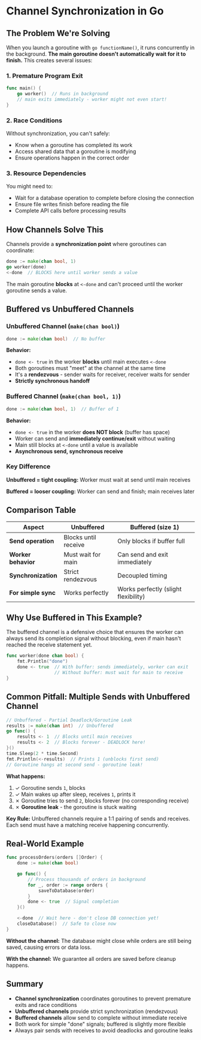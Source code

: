 # Channel Synchronization in Go

## The Problem We're Solving

When you launch a goroutine with `go functionName()`, it runs concurrently in the background. **The main goroutine doesn't automatically wait for it to finish.** This creates several issues:

### 1. Premature Program Exit

```go
func main() {
    go worker()  // Runs in background
    // main exits immediately - worker might not even start!
}
```

### 2. Race Conditions

Without synchronization, you can't safely:

- Know when a goroutine has completed its work
- Access shared data that a goroutine is modifying
- Ensure operations happen in the correct order

### 3. Resource Dependencies

You might need to:

- Wait for a database operation to complete before closing the connection
- Ensure file writes finish before reading the file
- Complete API calls before processing results

## How Channels Solve This

Channels provide a **synchronization point** where goroutines can coordinate:

```go
done := make(chan bool, 1)
go worker(done)
<-done  // BLOCKS here until worker sends a value
```

The main goroutine **blocks** at `<-done` and can't proceed until the worker goroutine sends a value.

## Buffered vs Unbuffered Channels

### Unbuffered Channel (`make(chan bool)`)

```go
done := make(chan bool)  // No buffer
```

**Behavior:**

- `done <- true` in the worker **blocks** until main executes `<-done`
- Both goroutines must "meet" at the channel at the same time
- It's a **rendezvous** - sender waits for receiver, receiver waits for sender
- **Strictly synchronous handoff**

### Buffered Channel (`make(chan bool, 1)`)

```go
done := make(chan bool, 1)  // Buffer of 1
```

**Behavior:**

- `done <- true` in the worker **does NOT block** (buffer has space)
- Worker can send and **immediately continue/exit** without waiting
- Main still blocks at `<-done` until a value is available
- **Asynchronous send, synchronous receive**

### Key Difference

**Unbuffered = tight coupling:** Worker must wait at send until main receives

**Buffered = looser coupling:** Worker can send and finish; main receives later

## Comparison Table

| Aspect              | Unbuffered           | Buffered (size 1)                    |
| ------------------- | -------------------- | ------------------------------------ |
| **Send operation**  | Blocks until receive | Only blocks if buffer full           |
| **Worker behavior** | Must wait for main   | Can send and exit immediately        |
| **Synchronization** | Strict rendezvous    | Decoupled timing                     |
| **For simple sync** | Works perfectly      | Works perfectly (slight flexibility) |

## Why Use Buffered in This Example?

The buffered channel is a defensive choice that ensures the worker can always send its completion signal without blocking, even if main hasn't reached the receive statement yet.

```go
func worker(done chan bool) {
    fmt.Println("done")
    done <- true  // With buffer: sends immediately, worker can exit
                  // Without buffer: must wait for main to receive
}
```

## Common Pitfall: Multiple Sends with Unbuffered Channel

```go
// Unbuffered - Partial Deadlock/Goroutine Leak
results := make(chan int)  // Unbuffered
go func() {
    results <- 1  // Blocks until main receives
    results <- 2  // Blocks forever - DEADLOCK here!
}()
time.Sleep(2 * time.Second)
fmt.Println(<-results)  // Prints 1 (unblocks first send)
// Goroutine hangs at second send - goroutine leak!
```

**What happens:**

1. ✓ Goroutine sends `1`, blocks
2. ✓ Main wakes up after sleep, receives `1`, prints it
3. ✗ Goroutine tries to send `2`, blocks forever (no corresponding receive)
4. ✗ **Goroutine leak** - the goroutine is stuck waiting

**Key Rule:** Unbuffered channels require a 1:1 pairing of sends and receives. Each send must have a matching receive happening concurrently.

## Real-World Example

```go
func processOrders(orders []Order) {
    done := make(chan bool)

    go func() {
        // Process thousands of orders in background
        for _, order := range orders {
            saveToDatabase(order)
        }
        done <- true  // Signal completion
    }()

    <-done  // Wait here - don't close DB connection yet!
    closeDatabase()  // Safe to close now
}
```

**Without the channel:** The database might close while orders are still being saved, causing errors or data loss.

**With the channel:** We guarantee all orders are saved before cleanup happens.

## Summary

- **Channel synchronization** coordinates goroutines to prevent premature exits and race conditions
- **Unbuffered channels** provide strict synchronization (rendezvous)
- **Buffered channels** allow send to complete without immediate receive
- Both work for simple "done" signals; buffered is slightly more flexible
- Always pair sends with receives to avoid deadlocks and goroutine leaks

